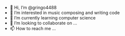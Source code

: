 - 👋 Hi, I’m @gringo4488
- 👀 I’m interested in music composing and writing code
- 🌱 I’m currently learning computer science
- 💞️ I’m looking to collaborate on ...
- 📫 How to reach me ...

<!---
gringo4488/gringo4488 is a ✨ special ✨ repository because its `README.md` (this file) appears on your GitHub profile.
You can click the Preview link to take a look at your changes.
--->
